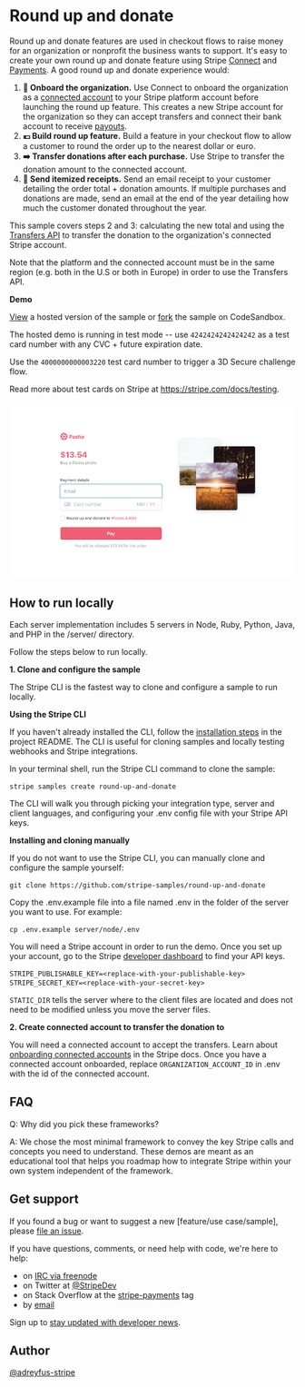 # Round up and donate

Round up and donate features are used in checkout flows to raise money for an organization or nonprofit the business wants to support. It's easy to create your own round up and donate feature using Stripe [Connect](https://stripe.com/docs/connect) and [Payments](https://stripe.com/docs/payments). A good round up and donate experience would:

1. **👥 Onboard the organization.** Use Connect to onboard the organization as a [connected account](https://stripe.com/docs/connect/accounts) to your Stripe platform account before launching the round up feature. This creates a new Stripe account for the organization so they can accept transfers and connect their bank account to receive [payouts](https://stripe.com/docs/payouts).
2. **💶 Build round up feature.** Build a feature in your checkout flow to allow a customer to round the order up to the nearest dollar or euro.
3. **➡️ Transfer donations after each purchase.** Use Stripe to transfer the donation amount to the connected account.
4. **📧 Send itemized receipts.** Send an email receipt to your customer detailing the order total + donation amounts. If multiple purchases and donations are made, send an email at the end of the year detailing how much the customer donated throughout the year.

This sample covers steps 2 and 3: calculating the new total and using the [Transfers API](https://stripe.com/docs/api/transfers) to transfer the donation to the organization's connected Stripe account.

Note that the platform and the connected account must be in the same region (e.g. both in the U.S or both in Europe) in order to use the Transfers API.

**Demo**

[View](https://lrg4x.sse.codesandbox.io/) a hosted version of the sample or [fork](https://codesandbox.io/s/round-up-and-donate-lrg4x) the sample on CodeSandbox.

The hosted demo is running in test mode -- use `4242424242424242` as a test card number with any CVC + future expiration date.

Use the `4000000000003220` test card number to trigger a 3D Secure challenge flow.

Read more about test cards on Stripe at https://stripe.com/docs/testing.

<img src="./round-up-and-donate.gif" alt="Checkout page that lets you round up and donate to an organization" align="center">


## How to run locally
Each server implementation includes 5 servers in Node, Ruby, Python, Java, and PHP in the /server/ directory. 

Follow the steps below to run locally.

**1. Clone and configure the sample**

The Stripe CLI is the fastest way to clone and configure a sample to run locally.

**Using the Stripe CLI**

If you haven't already installed the CLI, follow the [installation steps](https://github.com/stripe/stripe-cli#installation) in the project README. The CLI is useful for cloning samples and locally testing webhooks and Stripe integrations.

In your terminal shell, run the Stripe CLI command to clone the sample:

```
stripe samples create round-up-and-donate
```

The CLI will walk you through picking your integration type, server and client languages, and configuring your .env config file with your Stripe API keys.

**Installing and cloning manually**

If you do not want to use the Stripe CLI, you can manually clone and configure the sample yourself:

```
git clone https://github.com/stripe-samples/round-up-and-donate
```

Copy the .env.example file into a file named .env in the folder of the server you want to use. For example:

```
cp .env.example server/node/.env
```

You will need a Stripe account in order to run the demo. Once you set up your account, go to the Stripe [developer dashboard](https://stripe.com/docs/development/quickstart#api-keys) to find your API keys.

```
STRIPE_PUBLISHABLE_KEY=<replace-with-your-publishable-key>
STRIPE_SECRET_KEY=<replace-with-your-secret-key>
```

`STATIC_DIR` tells the server where to the client files are located and does not need to be modified unless you move the server files.

**2. Create connected account to transfer the donation to**

You will need a connected account to accept the transfers. Learn about [onboarding connected accounts](https://stripe.com/docs/connect/accounts) in the Stripe docs. 
Once you have a connected account onboarded, replace `ORGANIZATION_ACCOUNT_ID` in .env with the id of the connected account.


## FAQ
Q: Why did you pick these frameworks?

A: We chose the most minimal framework to convey the key Stripe calls and concepts you need to understand. These demos are meant as an educational tool that helps you roadmap how to integrate Stripe within your own system independent of the framework.

## Get support
If you found a bug or want to suggest a new [feature/use case/sample], please [file an issue](../../issues).

If you have questions, comments, or need help with code, we're here to help:
- on [IRC via freenode](https://webchat.freenode.net/?channel=#stripe)
- on Twitter at [@StripeDev](https://twitter.com/StripeDev)
- on Stack Overflow at the [stripe-payments](https://stackoverflow.com/tags/stripe-payments/info) tag
- by [email](mailto:support+github@stripe.com)

Sign up to [stay updated with developer news](https://go.stripe.global/dev-digest).

## Author
[@adreyfus-stripe](https://twitter.com/adrind)
